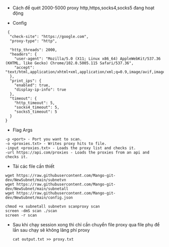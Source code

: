 - Cách để quét 2000-5000 proxy http,https,socks4,socks5 đang hoạt động

- Config
```
 {
  "check-site": "https://google.com",
  "proxy-type": "http",

  "http_threads": 2000,
  "headers": {
    "user-agent": "Mozilla/5.0 (X11; Linux x86_64) AppleWebKit/537.36 (KHTML, like Gecko) Chrome/102.0.5005.115 Safari/537.36",
    "accept": "text/html,application/xhtml+xml,application/xml;q=0.9,image/avif,image/webp,image/apng,*/*;q=0.8"
  },
  "print_ips": {
    "enabled": true,
    "display-ip-info": true
  },
  "timeout": {
    "http_timeout": 5,
    "socks4_timeout": 5,
    "socks5_timeout": 5
  }
}
```

- Flag Args
```
-p <port> - Port you want to scan.
-o <proxies.txt> - Writes proxy hits to file.
-input <proxies.txt> - Loads the proxy list and checks it.
-url https://api.com/proxies - Loads the proxies from an api and checks it.
```

- Tải các file cần thiết
```
wget https://raw.githubusercontent.com/Mango-git-dev/NewSubnet/main/subnetvn
wget https://raw.githubusercontent.com/Mango-git-dev/NewSubnet/main/subnetall
wget https://raw.githubusercontent.com/Mango-git-dev/NewSubnet/main/config.json
```

```
chmod +x subnetall subnetvn scanproxy scan
screen -dmS scan ./scan
screen -r scan
```

- Sau khi chạy session xong thì chỉ cần chuyển file proxy qua file phụ để lần sau chạy sẽ không lãng phí proxy
  ```
  cat output.txt >> proxy.txt
  ```

  
